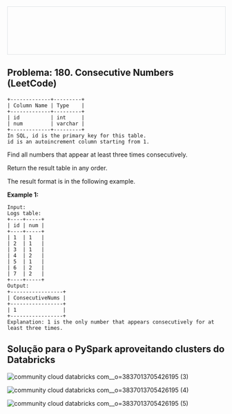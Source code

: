 <div style="width: 100%; border: 1px solid #dfe2e5; overflow: hidden; margin-bottom: 16px;">
 <div style="width: 100%; background-image: url('https://raw.githubusercontent.com/exx3c/exx3c.github.io/refs/heads/main/1_FzQPxYZJfrLZaoseXoIOuw.png'); background-size: cover; background-position: center; height: 110px;"></div>
</div>

## Problema: 180. Consecutive Numbers (LeetCode)

```
+-------------+---------+
| Column Name | Type    |
+-------------+---------+ 
| id          | int     |
| num         | varchar | 
+-------------+---------+ 
In SQL, id is the primary key for this table.
id is an autoincrement column starting from 1.
 ```


Find all numbers that appear at least three times consecutively.

Return the result table in any order.

The result format is in the following example.


**Example 1:**
```
Input:
Logs table:
+----+-----+
| id | num |
+----+-----+
| 1  | 1   |
| 2  | 1   |
| 3  | 1   |
| 4  | 2   |
| 5  | 1   |
| 6  | 2   |
| 7  | 2   |
+----+-----+
Output: 
+-----------------+
| ConsecutiveNums |
+-----------------+
| 1               |
+-----------------+
Explanation: 1 is the only number that appears consecutively for at least three times.
```

## Solução para o PySpark aproveitando clusters do Databricks

![community cloud databricks com__o=3837013705426195 (3)](https://github.com/user-attachments/assets/2df3b175-a15c-4bff-ae15-b375d22e53ce)

![community cloud databricks com__o=3837013705426195 (4)](https://github.com/user-attachments/assets/4cc7b262-7a4b-45f5-abe3-f0478ffec2f6)

![community cloud databricks com__o=3837013705426195 (5)](https://github.com/user-attachments/assets/550d2464-a839-4e55-ba9e-1628cd17c61d)

